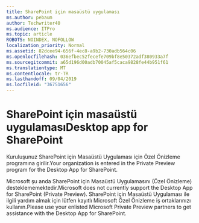 ```yaml
---
title: SharePoint için masaüstü uygulaması
ms.author: pebaum
author: Techwriter40
ms.audience: ITPro
ms.topic: article
ROBOTS: NOINDEX, NOFOLLOW
localization_priority: Normal
ms.assetid: 82dcee94-656f-4ec8-a9b2-730adb564c06
ms.openlocfilehash: 036efbec52fecefe709bf8e50372adf380933a7f
ms.sourcegitcommit: a65d196d00adb70045af5caca9828fe44b951f61
ms.translationtype: MT
ms.contentlocale: tr-TR
ms.lasthandoff: 09/04/2019
ms.locfileid: "36751656"
---
```

# <a name="desktop-app-for-sharepoint"></a><span data-ttu-id="df5a2-102">SharePoint için masaüstü uygulaması</span><span class="sxs-lookup"><span data-stu-id="df5a2-102">Desktop app for SharePoint</span></span>

<span data-ttu-id="df5a2-103">Kuruluşunuz SharePoint için Masaüstü Uygulaması için Özel Önizleme programına girilir.</span><span class="sxs-lookup"><span data-stu-id="df5a2-103">Your organization is entered in the Private Preview program for the Desktop App for SharePoint.</span></span>

<span data-ttu-id="df5a2-104">Microsoft şu anda SharePoint için Masaüstü Uygulamasını (Özel Önizleme) desteklememektedir.</span><span class="sxs-lookup"><span data-stu-id="df5a2-104">Microsoft does not currently support the Desktop App for SharePoint (Private Preview).</span></span> <span data-ttu-id="df5a2-105">SharePoint için Masaüstü Uygulaması ile ilgili yardım almak için lütfen kayıtlı Microsoft Özel Önizleme iş ortaklarınızı kullanın.</span><span class="sxs-lookup"><span data-stu-id="df5a2-105">Please use your enlisted Microsoft Private Preview partners to get assistance with the Desktop App for SharePoint.</span></span>

